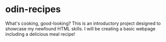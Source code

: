 # odin-recipes
What's cooking, good-looking?
This is an introductory project designed to showcase my newfound HTML skills. I will be creating a basic webpage including a delicious meal recipe!
